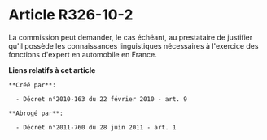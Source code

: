 # Article R326-10-2

La commission peut demander, le cas échéant, au prestataire de justifier qu'il possède les connaissances linguistiques
nécessaires à l'exercice des fonctions d'expert en automobile en France.

**Liens relatifs à cet article**

	**Créé par**:

	  - Décret n°2010-163 du 22 février 2010 - art. 9

	**Abrogé par**:

	  - Décret n°2011-760 du 28 juin 2011 - art. 1
